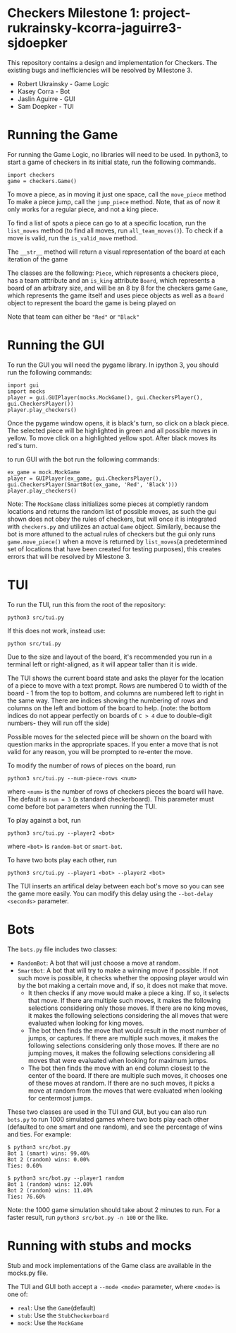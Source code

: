 # Checkers Milestone 1: project-rukrainsky-kcorra-jaguirre3-sjdoepker
This repository contains a design and implementation for Checkers. The existing bugs and inefficiencies will be resolved by Milestone 3. 

- Robert Ukrainsky - Game Logic
- Kasey Corra - Bot
- Jaslin Aguirre - GUI
- Sam Doepker - TUI

# Running the Game
For running the Game Logic, no libraries will need to be used.
In python3, to start a game of checkers in its initial state, run the following
commands.
```
import checkers
game = checkers.Game()
```
To move a piece, as in moving it just one space, call the `move_piece` method
To make a piece jump, call the `jump_piece` method. Note, that as of now it only works for a regular piece, and not a king piece. 

To find a list of spots a piece can go to at a specific location, run the `list_moves` method (to find all moves, run `all_team_moves()`). To check if a move is valid, run the `is_valid_move` method. 

The `__str__` method will return a visual representation of the board at each 
iteration of the game

The classes are the following:
`Piece`, which represents a checkers piece, has a team atttribute and an `is_king` attribute
`Board`, which represents a board of an arbitrary size, and will be an 8 by 8 for the checkers game
`Game`, which represents the game itself and uses piece objects as well as a   `Board` object to represent the board the game is being played on

Note that team can either be `"Red"` or `"Black"`


# Running the GUI
To run the GUI you will need the pygame library. 
In ipython 3, you should run the following commands:
```
import gui
import mocks
player = gui.GUIPlayer(mocks.MockGame(), gui.CheckersPlayer(), gui.CheckersPlayer())
player.play_checkers()
```
Once the pygame window opens, it is black's turn, so click on a black piece. The selected piece will be highlighted in green and all possible moves in yellow. To move click on a highlighted yellow spot. After black moves its red's turn.

to run GUI with the bot run the following commands:
```
ex_game = mock.MockGame
player = GUIPlayer(ex_game, gui.CheckersPlayer(), gui.CheckersPlayer(SmartBot(ex_game, 'Red', 'Black')))
player.play_checkers()
```
Note: The `MockGame` class initializes some pieces at completly random locations and returns the random list of possible moves, as such the gui shown does not obey the rules of checkers, but will once it is integrated with `checkers.py` and utilizes an actual `Game` object. Similarly, because the bot is more attuned to the actual rules of checkers but the gui only runs `game.move_piece()` when a move is returned by `list_moves`(a predetermined set of locations that have been created for testing purposes), this creates errors that will be resolved by Milestone 3. 


# TUI

To run the TUI, run this from the root of the repository:
```
python3 src/tui.py
```
If this does not work, instead use:
```
python src/tui.py
```
    
Due to the size and layout of the board, it's recommended you run in a terminal
left or right-aligned, as it will appear taller than it is wide.

The TUI shows the current board state and asks the player for the location of
a piece to move with a text prompt. Rows are numbered 0 to width of the 
board - 1 from the top to bottom, and columns are numbered left to right in the
same way. There are indices showing the numbering of rows and columns on the 
left and bottom of the board to help. (note: the bottom indices do not appear
perfectly on boards of ``C > 4`` due to double-digit numbers- they will run off
the side)

Possible moves for the selected piece will be shown on the board with question
marks in the appropriate spaces. If you enter a move that is not valid for any
reason, you will be prompted to re-enter the move.

To modify the number of rows of pieces on the board, run
```
python3 src/tui.py --num-piece-rows <num>
```
where ``<num>`` is the number of rows of checkers pieces the board will have.
The default is ``num = 3`` (a standard checkerboard). This parameter must come 
before bot parameters when running the TUI.

To play against a bot, run
```
python3 src/tui.py --player2 <bot>
```
where ``<bot>`` is ``random-bot`` or ``smart-bot``.

To have two bots play each other, run
```
python3 src/tui.py --player1 <bot> --player2 <bot>
```
The TUI inserts an artifical delay between each bot's move so you can see the 
game more easily. You can modify this delay using the ``--bot-delay <seconds>``
parameter.

# Bots
The `bots.py` file includes two classes:
- `RandomBot`: A bot that will just choose a move at random. 
- `SmartBot`: A bot that will try to make a winning move if possible. If not such move is possible, it checks whether the opposing player would win by the bot making a certain move and, if so, it does not make that move. 
    - It then checks if any move would make a piece a king. If so, it selects that move. If there are multiple such moves, it makes the following selections considering only those moves. If there are no king moves, it makes the following selections considering the all moves that were evaluated when looking for king moves.
    - The bot then finds the move that would result in the most number of jumps, or captures. If there are multiple such moves, it makes the following selections considering only those moves. If there are no jumping moves, it makes the following selections considering all moves that were evaluated when looking for maximum jumps.
    - The bot then finds the move with an end column closest to the center of the board. If there are multiple such moves, it chooses one of these moves at random. If there are no such moves, it picks a move at random from the moves that were evaluated when looking for centermost jumps.

These two classes are used in the TUI and GUI, but you can also run `bots.py` to run 1000 simulated games where two bots play each other (defaulted to one smart and one random), and see the percentage of wins and ties. For example:
```
$ python3 src/bot.py
Bot 1 (smart) wins: 99.40%
Bot 2 (random) wins: 0.00%
Ties: 0.60%

$ python3 src/bot.py --player1 random
Bot 1 (random) wins: 12.00%
Bot 2 (random) wins: 11.40%
Ties: 76.60%
```
Note: the 1000 game simulation should take about 2 minutes to run. For a faster result, run `python3 src/bot.py -n 100` or the like.


# Running with stubs and mocks
Stub and mock implementations of the Game class are available in the mocks.py file.

The TUI and GUI both accept a `--mode <mode>` parameter, where `<mode>` is one of:
- `real`: Use the `Game`(default)
- `stub`: Use the `StubCheckerboard`
- `mock`: Use the `MockGame`